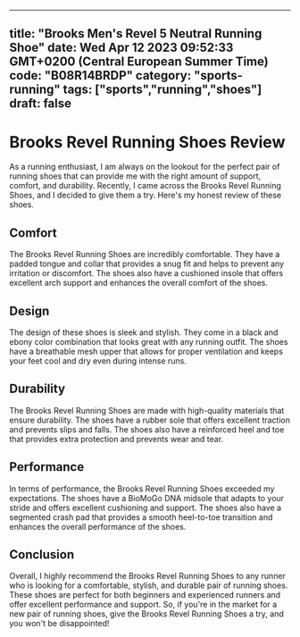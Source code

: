 
---
title: "Brooks Men's Revel 5 Neutral Running Shoe" 
date: Wed Apr 12 2023 09:52:33 GMT+0200 (Central European Summer Time)
code: "B08R14BRDP"
category: "sports-running"
tags: ["sports","running","shoes"] 
draft: false
---
    
# Brooks Revel Running Shoes Review

As a running enthusiast, I am always on the lookout for the perfect pair of running shoes that can provide me with the right amount of support, comfort, and durability. Recently, I came across the Brooks Revel Running Shoes, and I decided to give them a try. Here's my honest review of these shoes.

## Comfort

The Brooks Revel Running Shoes are incredibly comfortable. They have a padded tongue and collar that provides a snug fit and helps to prevent any irritation or discomfort. The shoes also have a cushioned insole that offers excellent arch support and enhances the overall comfort of the shoes.

## Design

The design of these shoes is sleek and stylish. They come in a black and ebony color combination that looks great with any running outfit. The shoes have a breathable mesh upper that allows for proper ventilation and keeps your feet cool and dry even during intense runs.

## Durability

The Brooks Revel Running Shoes are made with high-quality materials that ensure durability. The shoes have a rubber sole that offers excellent traction and prevents slips and falls. The shoes also have a reinforced heel and toe that provides extra protection and prevents wear and tear.

## Performance

In terms of performance, the Brooks Revel Running Shoes exceeded my expectations. The shoes have a BioMoGo DNA midsole that adapts to your stride and offers excellent cushioning and support. The shoes also have a segmented crash pad that provides a smooth heel-to-toe transition and enhances the overall performance of the shoes.

## Conclusion

Overall, I highly recommend the Brooks Revel Running Shoes to any runner who is looking for a comfortable, stylish, and durable pair of running shoes. These shoes are perfect for both beginners and experienced runners and offer excellent performance and support. So, if you're in the market for a new pair of running shoes, give the Brooks Revel Running Shoes a try, and you won't be disappointed!